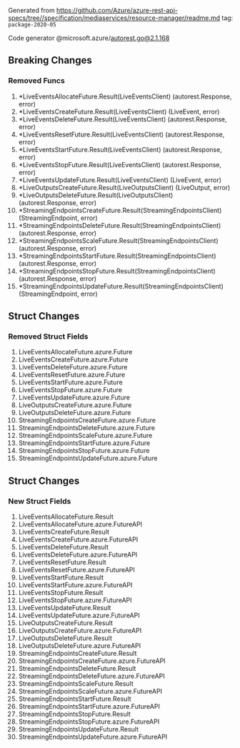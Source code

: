 Generated from https://github.com/Azure/azure-rest-api-specs/tree//specification/mediaservices/resource-manager/readme.md tag: `package-2020-05`

Code generator @microsoft.azure/autorest.go@2.1.168

## Breaking Changes

### Removed Funcs

1. *LiveEventsAllocateFuture.Result(LiveEventsClient) (autorest.Response, error)
1. *LiveEventsCreateFuture.Result(LiveEventsClient) (LiveEvent, error)
1. *LiveEventsDeleteFuture.Result(LiveEventsClient) (autorest.Response, error)
1. *LiveEventsResetFuture.Result(LiveEventsClient) (autorest.Response, error)
1. *LiveEventsStartFuture.Result(LiveEventsClient) (autorest.Response, error)
1. *LiveEventsStopFuture.Result(LiveEventsClient) (autorest.Response, error)
1. *LiveEventsUpdateFuture.Result(LiveEventsClient) (LiveEvent, error)
1. *LiveOutputsCreateFuture.Result(LiveOutputsClient) (LiveOutput, error)
1. *LiveOutputsDeleteFuture.Result(LiveOutputsClient) (autorest.Response, error)
1. *StreamingEndpointsCreateFuture.Result(StreamingEndpointsClient) (StreamingEndpoint, error)
1. *StreamingEndpointsDeleteFuture.Result(StreamingEndpointsClient) (autorest.Response, error)
1. *StreamingEndpointsScaleFuture.Result(StreamingEndpointsClient) (autorest.Response, error)
1. *StreamingEndpointsStartFuture.Result(StreamingEndpointsClient) (autorest.Response, error)
1. *StreamingEndpointsStopFuture.Result(StreamingEndpointsClient) (autorest.Response, error)
1. *StreamingEndpointsUpdateFuture.Result(StreamingEndpointsClient) (StreamingEndpoint, error)

## Struct Changes

### Removed Struct Fields

1. LiveEventsAllocateFuture.azure.Future
1. LiveEventsCreateFuture.azure.Future
1. LiveEventsDeleteFuture.azure.Future
1. LiveEventsResetFuture.azure.Future
1. LiveEventsStartFuture.azure.Future
1. LiveEventsStopFuture.azure.Future
1. LiveEventsUpdateFuture.azure.Future
1. LiveOutputsCreateFuture.azure.Future
1. LiveOutputsDeleteFuture.azure.Future
1. StreamingEndpointsCreateFuture.azure.Future
1. StreamingEndpointsDeleteFuture.azure.Future
1. StreamingEndpointsScaleFuture.azure.Future
1. StreamingEndpointsStartFuture.azure.Future
1. StreamingEndpointsStopFuture.azure.Future
1. StreamingEndpointsUpdateFuture.azure.Future

## Struct Changes

### New Struct Fields

1. LiveEventsAllocateFuture.Result
1. LiveEventsAllocateFuture.azure.FutureAPI
1. LiveEventsCreateFuture.Result
1. LiveEventsCreateFuture.azure.FutureAPI
1. LiveEventsDeleteFuture.Result
1. LiveEventsDeleteFuture.azure.FutureAPI
1. LiveEventsResetFuture.Result
1. LiveEventsResetFuture.azure.FutureAPI
1. LiveEventsStartFuture.Result
1. LiveEventsStartFuture.azure.FutureAPI
1. LiveEventsStopFuture.Result
1. LiveEventsStopFuture.azure.FutureAPI
1. LiveEventsUpdateFuture.Result
1. LiveEventsUpdateFuture.azure.FutureAPI
1. LiveOutputsCreateFuture.Result
1. LiveOutputsCreateFuture.azure.FutureAPI
1. LiveOutputsDeleteFuture.Result
1. LiveOutputsDeleteFuture.azure.FutureAPI
1. StreamingEndpointsCreateFuture.Result
1. StreamingEndpointsCreateFuture.azure.FutureAPI
1. StreamingEndpointsDeleteFuture.Result
1. StreamingEndpointsDeleteFuture.azure.FutureAPI
1. StreamingEndpointsScaleFuture.Result
1. StreamingEndpointsScaleFuture.azure.FutureAPI
1. StreamingEndpointsStartFuture.Result
1. StreamingEndpointsStartFuture.azure.FutureAPI
1. StreamingEndpointsStopFuture.Result
1. StreamingEndpointsStopFuture.azure.FutureAPI
1. StreamingEndpointsUpdateFuture.Result
1. StreamingEndpointsUpdateFuture.azure.FutureAPI
